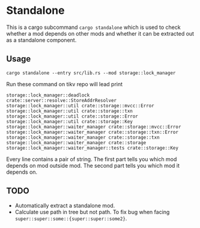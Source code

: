 # Standalone

This is a cargo subcommand `cargo standalone` which is used to check whether a mod depends on other mods and whether it can be extracted out as a standalone component.

## Usage

```
cargo standalone --entry src/lib.rs --mod storage::lock_manager
```

Run these command on tikv repo will lead print

```
storage::lock_manager::deadlock crate::server::resolve::StoreAddrResolver
storage::lock_manager::util crate::storage::mvcc::Error
storage::lock_manager::util crate::storage::txn
storage::lock_manager::util crate::storage::Error
storage::lock_manager::util crate::storage::Key
storage::lock_manager::waiter_manager crate::storage::mvcc::Error
storage::lock_manager::waiter_manager crate::storage::txn::Error
storage::lock_manager::waiter_manager crate::storage::txn
storage::lock_manager::waiter_manager crate::storage
storage::lock_manager::waiter_manager::tests crate::storage::Key
```

Every line contains a pair of string. The first part tells you which mod depends on mod outside mod. The second part tells you which mod it depends on.

## TODO

- Automatically extract a standalone mod.
- Calculate use path in tree but not path. To fix bug when facing `super::super::some::{super::super::some2}`.
